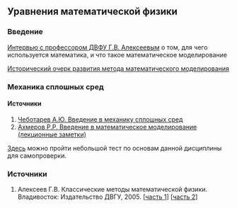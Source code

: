 ## Уравнения математической физики

### Введение

[Интервью с профессором ДВФУ Г.В. Алексеевым](https://youtu.be/xenImDWF-ik?t=2m26s ) о том, для чего используется математика, и что такое математическое моделирование

[Исторический очерк развития метода математического моделирования](mathphys_history.md)

### Механика сплошных сред

#### Источники

1. [Чеботарев А.Ю. Введение в механику сплошных сред](https://yadi.sk/i/MP3pAp4E3aEf83)
2. [Ахмеров Р.Р. Введение в математическое моделирование (лекционные заметки)](http://w.ict.nsc.ru/books/textbooks/akhmerov/matmodel_unicode/index.html)

[Здесь](http://vlprog.besaba.com/test) можно пройти небольшой тест по основам данной дисциплины для самопроверки.

### Источники

1. Алексеев Г.В. Классические методы математической физики. Владивосток: Издательство ДВГУ, 2005. [[часть 1](https://yadi.sk/i/bnxq_KCZsBLkEw)] [[часть 2](https://yadi.sk/i/sph4JxmUtobX3A)]
